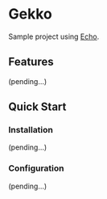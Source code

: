 # Gekko

Sample project using [Echo](https://github.com/labstack/echo).

## Features
(pending...)

## Quick Start

### Installation
(pending...)

### Configuration
(pending...)
